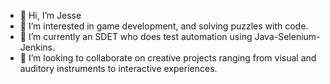 - 👋 Hi, I’m Jesse
- 👀 I’m interested in game development, and solving puzzles with code.
- 🌱 I’m currently an SDET who does test automation using Java-Selenium-Jenkins.
- 💞️ I’m looking to collaborate on creative projects ranging from visual and auditory instruments to interactive experiences.


